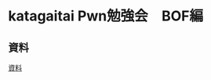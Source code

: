 # katagaitai Pwn勉強会　BOF編
## 資料
[資料](https://drive.google.com/file/d/1pzS2hw3tAXTL_mnzCWrp6hPu3ddfofFh/view?usp=sharing)
